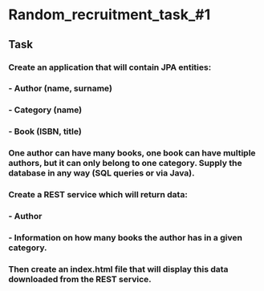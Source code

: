 # Random_recruitment_task_#1
## Task
### Create an application that will contain JPA entities:
### - Author (name, surname)
### - Category (name)
### - Book (ISBN, title)
### One author can have many books, one book can have multiple authors, but it can only belong to one category. Supply the database in any way (SQL queries or via Java).
### Create a REST service which will return data:
### - Author
### - Information on how many books the author has in a given category.
### Then create an index.html file that will display this data downloaded from the REST service.
